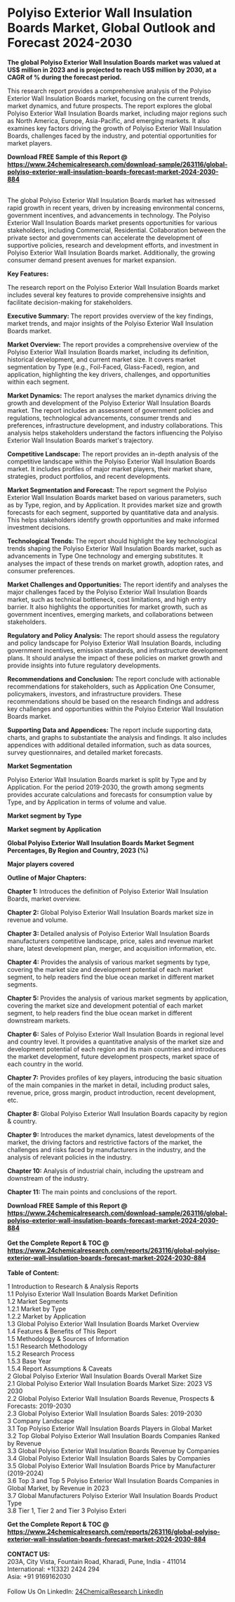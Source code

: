 <h1>Polyiso Exterior Wall Insulation Boards Market, Global Outlook and Forecast 2024-2030</h1><p><strong>The global Polyiso Exterior Wall Insulation Boards market was valued at US$ million in 2023 and is projected to reach US$ million by 2030, at a CAGR of % during the forecast period.</strong></p><p>
</p><p>This research report provides a comprehensive analysis of the Polyiso Exterior Wall Insulation Boards market, focusing on the current trends, market dynamics, and future prospects. The report explores the global Polyiso Exterior Wall Insulation Boards market, including major regions such as North America, Europe, Asia-Pacific, and emerging markets. It also examines key factors driving the growth of Polyiso Exterior Wall Insulation Boards, challenges faced by the industry, and potential opportunities for market players.</p><div><b>Download FREE Sample of this Report @ 
            <a href="https://www.24chemicalresearch.com/download-sample/263116/global-polyiso-exterior-wall-insulation-boards-forecast-market-2024-2030-884">
            https://www.24chemicalresearch.com/download-sample/263116/global-polyiso-exterior-wall-insulation-boards-forecast-market-2024-2030-884</a></b></div><br><p>
The global Polyiso Exterior Wall Insulation Boards market has witnessed rapid growth in recent years, driven by increasing environmental concerns, government incentives, and advancements in technology. The Polyiso Exterior Wall Insulation Boards market presents opportunities for various stakeholders, including Commercial, Residential. Collaboration between the private sector and governments can accelerate the development of supportive policies, research and development efforts, and investment in Polyiso Exterior Wall Insulation Boards market. Additionally, the growing consumer demand present avenues for market expansion.</p><p>
</p><p>
<strong>Key Features:</strong></p><p>
The research report on the Polyiso Exterior Wall Insulation Boards market includes several key features to provide comprehensive insights and facilitate decision-making for stakeholders.</p><p>
<strong>Executive Summary: </strong>The report provides overview of the key findings, market trends, and major insights of the Polyiso Exterior Wall Insulation Boards market.</p><p>
<strong>Market Overview:</strong> The report provides a comprehensive overview of the Polyiso Exterior Wall Insulation Boards market, including its definition, historical development, and current market size. It covers market segmentation by Type (e.g., Foil-Faced, Glass-Faced), region, and application, highlighting the key drivers, challenges, and opportunities within each segment.</p><p>
<strong>Market Dynamics:</strong> The report analyses the market dynamics driving the growth and development of the Polyiso Exterior Wall Insulation Boards market. The report includes an assessment of government policies and regulations, technological advancements, consumer trends and preferences, infrastructure development, and industry collaborations. This analysis helps stakeholders understand the factors influencing the Polyiso Exterior Wall Insulation Boards market's trajectory.</p><p>
<strong>Competitive Landscape:</strong> The report provides an in-depth analysis of the competitive landscape within the Polyiso Exterior Wall Insulation Boards market. It includes profiles of major market players, their market share, strategies, product portfolios, and recent developments.</p><p>
<strong>Market Segmentation and Forecast: </strong>The report segment the Polyiso Exterior Wall Insulation Boards market based on various parameters, such as by Type, region, and by Application. It provides market size and growth forecasts for each segment, supported by quantitative data and analysis. This helps stakeholders identify growth opportunities and make informed investment decisions.</p><p>
<strong>Technological Trends: </strong>The report should highlight the key technological trends shaping the Polyiso Exterior Wall Insulation Boards market, such as advancements in Type One technology and emerging substitutes. It analyses the impact of these trends on market growth, adoption rates, and consumer preferences.</p><p>
<strong>Market Challenges and Opportunities:</strong> The report identify and analyses the major challenges faced by the Polyiso Exterior Wall Insulation Boards market, such as technical bottleneck, cost limitations, and high entry barrier. It also highlights the opportunities for market growth, such as government incentives, emerging markets, and collaborations between stakeholders.</p><p>
<strong>Regulatory and Policy Analysis:</strong> The report should assess the regulatory and policy landscape for Polyiso Exterior Wall Insulation Boards, including government incentives, emission standards, and infrastructure development plans. It should analyse the impact of these policies on market growth and provide insights into future regulatory developments.</p><p>
<strong>Recommendations and Conclusion:</strong> The report conclude with actionable recommendations for stakeholders, such as Application One Consumer, policymakers, investors, and infrastructure providers. These recommendations should be based on the research findings and address key challenges and opportunities within the Polyiso Exterior Wall Insulation Boards market.</p><p>
<strong>Supporting Data and Appendices: </strong>The report include supporting data, charts, and graphs to substantiate the analysis and findings. It also includes appendices with additional detailed information, such as data sources, survey questionnaires, and detailed market forecasts.</p><p>
<strong>Market Segmentation</strong></p><p>
Polyiso Exterior Wall Insulation Boards market is split by Type and by Application. For the period 2019-2030, the growth among segments provides accurate calculations and forecasts for consumption value by Type, and by Application in terms of volume and value.</p><p>
<strong>Market segment by Type</strong></p><p>
</p><p>
</p><p><strong>Market segment by Application</strong></p><p>
</p><p>
</p><p><strong>Global Polyiso Exterior Wall Insulation Boards Market Segment Percentages, By Region and Country, 2023 (%)</strong></p><p>
</p><p>
</p><p><strong>Major players covered</strong></p><p>
</p><p>
</p><p><strong>Outline of Major Chapters:</strong></p><p>
<strong>Chapter 1:</strong> Introduces the definition of Polyiso Exterior Wall Insulation Boards, market overview.</p><p>
<strong>Chapter 2: </strong>Global Polyiso Exterior Wall Insulation Boards market size in revenue and volume.</p><p>
<strong>Chapter 3: </strong>Detailed analysis of Polyiso Exterior Wall Insulation Boards manufacturers competitive landscape, price, sales and revenue market share, latest development plan, merger, and acquisition information, etc.</p><p>
<strong>Chapter 4:</strong> Provides the analysis of various market segments by type, covering the market size and development potential of each market segment, to help readers find the blue ocean market in different market segments.</p><p>
<strong>Chapter 5: </strong>Provides the analysis of various market segments by application, covering the market size and development potential of each market segment, to help readers find the blue ocean market in different downstream markets.</p><p>
<strong>Chapter 6:</strong> Sales of Polyiso Exterior Wall Insulation Boards in regional level and country level. It provides a quantitative analysis of the market size and development potential of each region and its main countries and introduces the market development, future development prospects, market space of each country in the world.</p><p>
<strong>Chapter 7:</strong> Provides profiles of key players, introducing the basic situation of the main companies in the market in detail, including product sales, revenue, price, gross margin, product introduction, recent development, etc.</p><p>
<strong>Chapter 8:</strong> Global Polyiso Exterior Wall Insulation Boards capacity by region &amp; country.</p><p>
<strong>Chapter 9:</strong> Introduces the market dynamics, latest developments of the market, the driving factors and restrictive factors of the market, the challenges and risks faced by manufacturers in the industry, and the analysis of relevant policies in the industry.</p><p>
<strong>Chapter 10:</strong> Analysis of industrial chain, including the upstream and downstream of the industry.</p><p>
<strong>Chapter 11: </strong>The main points and conclusions of the report.</p><div><b>Download FREE Sample of this Report @ 
            <a href="https://www.24chemicalresearch.com/download-sample/263116/global-polyiso-exterior-wall-insulation-boards-forecast-market-2024-2030-884">
            https://www.24chemicalresearch.com/download-sample/263116/global-polyiso-exterior-wall-insulation-boards-forecast-market-2024-2030-884</a></b></div><br><div><b>Get the Complete Report & TOC @ 
            <a href="https://www.24chemicalresearch.com/reports/263116/global-polyiso-exterior-wall-insulation-boards-forecast-market-2024-2030-884">
            https://www.24chemicalresearch.com/reports/263116/global-polyiso-exterior-wall-insulation-boards-forecast-market-2024-2030-884</a></b></div><br>
            <b>Table of Content:</b><p>1 Introduction to Research & Analysis Reports<br />
    1.1 Polyiso Exterior Wall Insulation Boards Market Definition<br />
    1.2 Market Segments<br />
        1.2.1 Market by Type<br />
        1.2.2 Market by Application<br />
    1.3 Global Polyiso Exterior Wall Insulation Boards Market Overview<br />
    1.4 Features & Benefits of This Report<br />
    1.5 Methodology & Sources of Information<br />
        1.5.1 Research Methodology<br />
        1.5.2 Research Process<br />
        1.5.3 Base Year<br />
        1.5.4 Report Assumptions & Caveats<br />
2 Global Polyiso Exterior Wall Insulation Boards Overall Market Size<br />
    2.1 Global Polyiso Exterior Wall Insulation Boards Market Size: 2023 VS 2030<br />
    2.2 Global Polyiso Exterior Wall Insulation Boards Revenue, Prospects & Forecasts: 2019-2030<br />
    2.3 Global Polyiso Exterior Wall Insulation Boards Sales: 2019-2030<br />
3 Company Landscape<br />
    3.1 Top Polyiso Exterior Wall Insulation Boards Players in Global Market<br />
    3.2 Top Global Polyiso Exterior Wall Insulation Boards Companies Ranked by Revenue<br />
    3.3 Global Polyiso Exterior Wall Insulation Boards Revenue by Companies<br />
    3.4 Global Polyiso Exterior Wall Insulation Boards Sales by Companies<br />
    3.5 Global Polyiso Exterior Wall Insulation Boards Price by Manufacturer (2019-2024)<br />
    3.6 Top 3 and Top 5 Polyiso Exterior Wall Insulation Boards Companies in Global Market, by Revenue in 2023<br />
    3.7 Global Manufacturers Polyiso Exterior Wall Insulation Boards Product Type<br />
    3.8 Tier 1, Tier 2 and Tier 3 Polyiso Exteri</p><div><b>Get the Complete Report & TOC @ 
            <a href="https://www.24chemicalresearch.com/reports/263116/global-polyiso-exterior-wall-insulation-boards-forecast-market-2024-2030-884">
            https://www.24chemicalresearch.com/reports/263116/global-polyiso-exterior-wall-insulation-boards-forecast-market-2024-2030-884</a></b></div><br><b>CONTACT US:</b><br>
            203A, City Vista, Fountain Road, Kharadi, Pune, India - 411014<br>
            International: +1(332) 2424 294<br>
            Asia: +91 9169162030 <br><br>
            Follow Us On LinkedIn: <a href="https://www.linkedin.com/company/24chemicalresearch/">24ChemicalResearch LinkedIn</a>